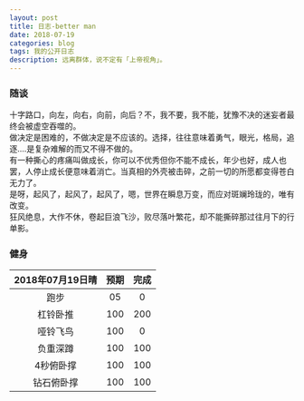 ```yaml
---
layout: post
title: 日志-better man
date: 2018-07-19
categories: blog
tags: 我的公开日志
description: 远离群体，说不定有「上帝视角」。
---
```


### 随谈
  十字路口，向左，向右，向前，向后？不，我不要，我不能，犹豫不决的迷妄者最终会被虚空吞噬的。  
  做决定是困难的，不做决定是不应该的。选择，往往意味着勇气，眼光，格局，追逐....是复杂难解的而又不得不做的。  
  有一种撕心的疼痛叫做成长，你可以不优秀但你不能不成长，年少也好，成人也罢，人停止成长便意味着消亡。当真相的外壳被击碎，之前一切的所愿都变得苍白无力了。  
  是呀，起风了，起风了，起风了，嗯，世界在瞬息万变，而应对斑斓玲珑的，唯有改变。  
  狂风绝息，大作不休，卷起巨浪飞沙，败尽落叶繁花，却不能撕碎那过往月下的行单影。

### 健身
|2018年07月19日晴|预期|完成|  
|:----:|:----:|:----:|  
|跑步|05|0|
|杠铃卧推|100|200|
|哑铃飞鸟|100|0|
|负重深蹲|100|100|
|4秒俯卧撑|100|100|
|钻石俯卧撑|100|100|
